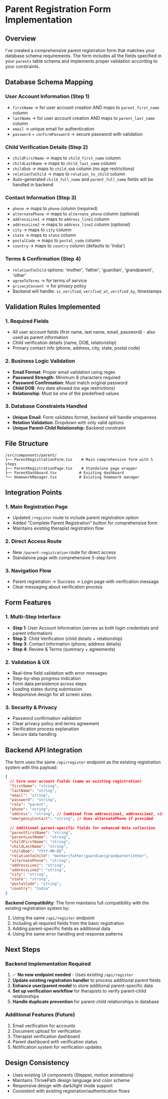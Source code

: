 # Parent Registration Form Implementation

## Overview
I've created a comprehensive parent registration form that matches your database schema requirements. The form includes all the fields specified in your `parents` table schema and implements proper validation according to your constraints.

## Database Schema Mapping

### User Account Information (Step 1)
- `firstName` → for user account creation AND maps to `parent_first_name` column
- `lastName` → for user account creation AND maps to `parent_last_name` column  
- `email` → unique email for authentication
- `password` + `confirmPassword` → secure password with validation

### Child Verification Details (Step 2) 
- `childFirstName` → maps to `child_first_name` column
- `childLastName` → maps to `child_last_name` column
- `childDob` → maps to `child_dob` column (no age restrictions)
- `relationToChild` → maps to `relation_to_child` column
- Auto-generated `child_full_name` and `parent_full_name` fields will be handled in backend

### Contact Information (Step 3)
- `phone` → maps to `phone` column (required)
- `alternatePhone` → maps to `alternate_phone` column (optional)
- `addressLine1` → maps to `address_line1` column
- `addressLine2` → maps to `address_line2` column (optional)
- `city` → maps to `city` column
- `state` → maps to `state` column
- `postalCode` → maps to `postal_code` column
- `country` → maps to `country` column (defaults to 'India')

### Terms & Confirmation (Step 4)
- `relationToChild` options: 'mother', 'father', 'guardian', 'grandparent', 'other'
- `agreeToTerms` → for terms of service
- `privacyConsent` → for privacy policy
- Backend will handle: `is_verified`, `verified_at`, `verified_by`, timestamps

## Validation Rules Implemented

### 1. Required Fields
- All user account fields (first name, last name, email, password) - also used as parent information
- Child verification details (name, DOB, relationship)  
- Primary contact info (phone, address, city, state, postal code)

### 2. Business Logic Validation
- **Email Format**: Proper email validation using regex
- **Password Strength**: Minimum 8 characters required
- **Password Confirmation**: Must match original password
- **Child DOB**: Any date allowed (no age restrictions)
- **Relationship**: Must be one of the predefined values

### 3. Database Constraints Handled
- **Unique Email**: Form validates format, backend will handle uniqueness
- **Relation Validation**: Dropdown with only valid options
- **Unique Parent-Child Relationship**: Backend constraint

## File Structure

```
/src/components/parent/
├── ParentRegistrationForm.tsx    # Main comprehensive form with 5 steps
├── ParentRegistrationPage.tsx    # Standalone page wrapper
├── ParentDashboard.tsx          # Existing dashboard
└── HomeworkManager.tsx          # Existing homework manager
```

## Integration Points

### 1. Main Registration Page
- Updated `/register` route to include parent registration option
- Added "Complete Parent Registration" button for comprehensive form
- Maintains existing therapist registration flow

### 2. Direct Access Route
- New `/parent-registration` route for direct access
- Standalone page with comprehensive 5-step form

### 3. Navigation Flow
- Parent registration → Success → Login page with verification message
- Clear messaging about verification process

## Form Features

### 1. Multi-Step Interface
- **Step 1**: User Account Information (serves as both login credentials and parent information)
- **Step 2**: Child Verification (child details + relationship)
- **Step 3**: Contact Information (phone, address details)
- **Step 4**: Review & Terms (summary + agreements)

### 2. Validation & UX
- Real-time field validation with error messages
- Step-by-step progress indication
- Form data persistence across steps
- Loading states during submission
- Responsive design for all screen sizes

### 3. Security & Privacy
- Password confirmation validation
- Clear privacy policy and terms agreement
- Verification process explanation
- Secure data handling

## Backend API Integration

The form uses the same `/api/register` endpoint as the existing registration system with this payload:

```json
{
  // Core user account fields (same as existing registration)
  "firstName": "string",
  "lastName": "string", 
  "email": "string",
  "password": "string",
  "role": "parent",
  "phone": "string",
  "address": "string", // Combined from addressLine1, addressLine2, city, state, postalCode
  "emergencyContact": "string", // Uses alternatePhone if provided
  
  // Additional parent-specific fields for enhanced data collection
  "parentFirstName": "string",
  "parentLastName": "string",
  "childFirstName": "string",
  "childLastName": "string",
  "childDob": "YYYY-MM-DD",
  "relationToChild": "mother|father|guardian|grandparent|other",
  "alternatePhone": "string",
  "addressLine1": "string",
  "addressLine2": "string",
  "city": "string",
  "state": "string",
  "postalCode": "string",
  "country": "India"
}
```

**Backend Compatibility**: The form maintains full compatibility with the existing registration system by:
1. Using the same `/api/register` endpoint
2. Including all required fields from the basic registration
3. Adding parent-specific fields as additional data
4. Using the same error handling and response patterns

## Next Steps

### Backend Implementation Required
1. ✅ **No new endpoint needed** - Uses existing `/api/register` 
2. **Update existing registration handler** to process additional parent fields
3. **Enhance user/parent model** to store additional parent-specific data
4. **Set up verification workflow** for therapists to verify parent-child relationships
5. **Handle duplicate prevention** for parent-child relationships in database

### Additional Features (Future)
1. Email verification for accounts
2. Document upload for verification
3. Therapist verification dashboard
4. Parent dashboard with verification status
5. Notification system for verification updates

## Design Consistency
- Uses existing UI components (Stepper, motion animations)
- Maintains ThrivePath design language and color scheme
- Responsive design with dark/light mode support
- Consistent with existing registration/authentication flows
